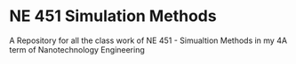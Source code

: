 # NE 451 Simulation Methods
A Repository for all the class work of NE 451 - Simualtion Methods in my 4A term of Nanotechnology Engineering
